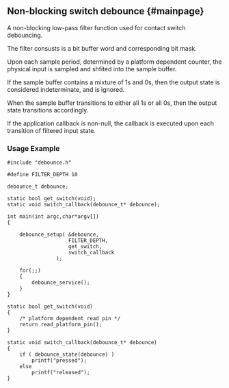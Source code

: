 ## Non-blocking switch debounce     {#mainpage}

A non-blocking low-pass filter function used for contact switch debouncing.

The filter consusts is a bit buffer word and corresponding bit mask.

Upon each sample period, determined by a platform dependent counter, the physical input is sampled and shfited into the sample buffer.

If the sample buffer contains a mixture of 1s and 0s, then the output state is considered indeterminate, and is ignored.

When the sample buffer transitions to either all 1s or all 0s, then the output state transitions accordingly.

If the application callback is non-null, the callback is executed upon each transition of filtered input state.

### Usage Example

~~~~
#include "debounce.h"

#define FILTER_DEPTH 10

debounce_t debounce;

static bool get_switch(void);
static void switch_callback(debounce_t* debounce);

int main(int argc,char*argv[])
{

    debounce_setup( &debounce,
                    FILTER_DEPTH,
                    get_switch,
                    switch_callback
                );

    for(;;)
    {
        debounce_service();
    }
}

static bool get_switch(void)
{
    /* platform dependent read pin */
    return read_platform_pin();
}

static void switch_callback(debounce_t* debounce)
{
    if ( debounce_state(debounce) )
        printf("pressed");
    else
        printf("released");
}

~~~~